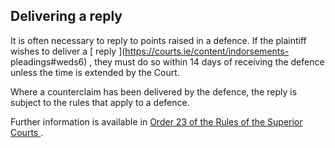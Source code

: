 ##  Delivering a reply

It is often necessary to reply to points raised in a defence. If the plaintiff
wishes to deliver a [ reply ](https://courts.ie/content/indorsements-
pleadings#weds6) , they must do so within 14 days of receiving the defence
unless the time is extended by the Court.

Where a counterclaim has been delivered by the defence, the reply is subject
to the rules that apply to a defence.

Further information is available in [ Order 23 of the Rules of the Superior
Courts ](https://courts.ie/rules/reply-and-subsequent-pleadings) .

